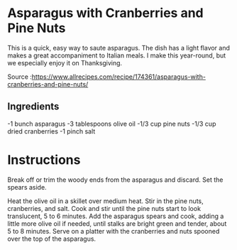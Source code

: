 ﻿# Asparagus with Cranberries and Pine Nuts

This is a quick, easy way to saute asparagus. The dish has a light flavor and makes a great accompaniment to Italian meals. I make this year-round, but we especially enjoy it on Thanksgiving.

Source :https://www.allrecipes.com/recipe/174361/asparagus-with-cranberries-and-pine-nuts/

## Ingredients

-1 bunch asparagus
-3 tablespoons olive oil
-1/3 cup pine nuts
-1/3 cup dried cranberries
-1 pinch salt


# Instructions

Break off or trim the woody ends from the asparagus and discard. Set the spears aside.


Heat the olive oil in a skillet over medium heat. Stir in the pine nuts, cranberries, and salt. Cook and stir until the pine nuts start to look translucent, 5 to 6 minutes. Add the asparagus spears and cook, adding a little more olive oil if needed, until stalks are bright green and tender, about 5 to 8 minutes. Serve on a platter with the cranberries and nuts spooned over the top of the asparagus.